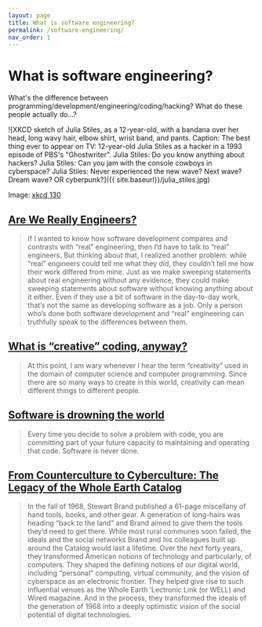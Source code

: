 ```yaml
---
layout: page
title: What is software engineering?
permalink: /software-engineering/
nav_order: 1
---
```


# What is software engineering?

What's the difference between programming/development/engineering/coding/hacking? What do these people actually do...?

![XKCD sketch of Julia Stiles, as a 12-year-old, with a bandana over her head, long wavy hair, elbow shirt, wrist band, and pants. Caption: The best thing ever to appear on TV:
12-year-old Julia Stiles as a hacker in a 1993 episode of PBS's "Ghostwriter".
Julia Stiles: Do you know anything about hackers?
Julia Stiles: Can you jam with the console cowboys in cyberspace?
Julia Stiles: Never experienced the new wave? Next wave? Dream wave? OR cyberpunk?]({{ site.baseurl}}/julia_stiles.jpg)

Image: [xkcd 130](https://xkcd.com/130/)

## [Are We Really Engineers?](https://www.hillelwayne.com/post/crossover-project/are-we-really-engineers/)

> If I wanted to know how software development compares and contrasts with “real” engineering, then I’d have to talk to “real” engineers. But thinking about that, I realized another problem: while “real” engineers could tell me what they did, they couldn’t tell me how their work differed from mine. Just as we make sweeping statements about real engineering without any evidence, they could make sweeping statements about software without knowing anything about it either. Even if they use a bit of software in the day-to-day work, that’s not the same as developing software as a job. Only a person who’s done both software development and “real” engineering can truthfully speak to the differences between them.

## [What is “creative” coding, anyway?](http://blog.pamelafox.org/2020/12/what-is-creative-coding-anyway.html)

> At this point, I am wary whenever I hear the term “creativity” used in the domain of computer science and computer programming. Since there are so many ways to create in this world, creativity can mean different things to different people.

## [Software is drowning the world](https://jamesabley.com/software-is-drowning-the-world/)

> Every time you decide to solve a problem with code, you are committing part of your future capacity to maintaining and operating that code. Software is never done.

## [From Counterculture to Cyberculture: The Legacy of the Whole Earth Catalog](https://www.youtube.com/watch?v=B5kQYWLtW3Y)

> In the fall of 1968, Stewart Brand published a 61-page miscellany of hand tools, books, and other gear. A generation of long-hairs was heading “back to the land” and Brand aimed to give them the tools they’d need to get there. While most rural communes soon failed, the ideals and the social networks Brand and his colleagues built up around the Catalog would last a lifetime. Over the next forty years, they transformed American notions of technology and particularly, of computers. They shaped the defining notions of our digital world, including “personal” computing, virtual community, and the vision of cyberspace as an electronic frontier. They helped give rise to such influential venues as the Whole Earth ‘Lectronic Link (or WELL) and Wired magazine. And in the process, they transformed the ideals of the generation of 1968 into a deeply optimistic vision of the social potential of digital technologies.
